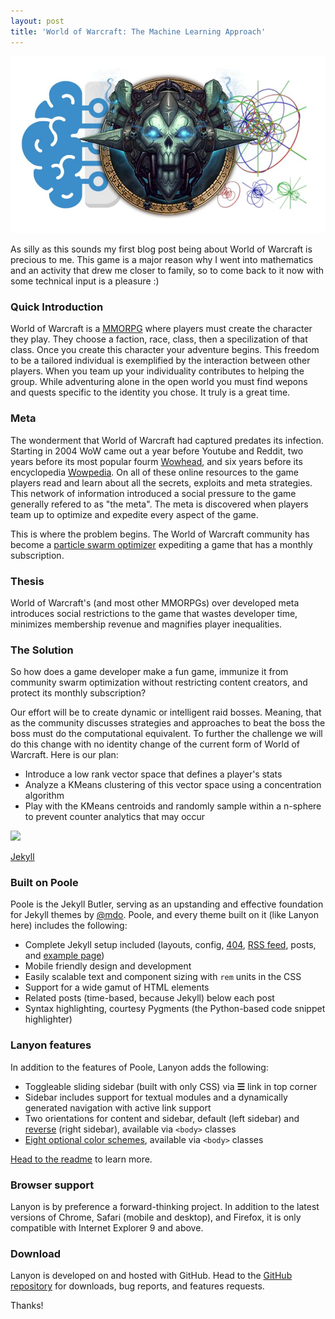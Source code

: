 ```yaml
---
layout: post
title: 'World of Warcraft: The Machine Learning Approach'
---
```


<img src="_posts\thumb.jpg"/>

As silly as this sounds my first blog post being about World of Warcraft is precious to me. This game is a major reason why I went into mathematics and an activity that drew me closer to family, so to come back to it now with some technical input is a pleasure :)

### Quick Introduction

World of Warcraft is a [MMORPG](https://en.wikipedia.org/wiki/Massively_multiplayer_online_role-playing_game) where players must create the character they play. They choose a faction, race, class, then a specilization of that class. Once you create this character your adventure begins. This freedom to be a tailored individual is exemplified by the interaction between other players. When you team up your individuality contributes to helping the group. While adventuring alone in the open world you must find wepons and quests specific to the identity you chose. It truly is a great time. 

### Meta

The wonderment that World of Warcraft had captured predates its infection. Starting in 2004 WoW came out a year before Youtube and Reddit, two years before its most popular fourm [Wowhead](https://www.wowhead.com), and six years before its encyclopedia [Wowpedia](https://wowpedia.fandom.com). On all of these online resources to the game players read and learn about all the secrets, exploits and meta strategies. This network of information introduced a social pressure to the game generally refered to as "the meta". The meta is discovered when players team up to optimize and expedite every aspect of the game.

This is where the problem begins. The World of Warcraft community has become a [particle swarm optimizer](https://ieeexplore.ieee.org/abstract/document/488968?casa_token=cCQ89OABJjAAAAAA:o4BQOajwvtD5GOR983JxuTebVdruDvjvqlJTIsEw9KU_fm-dRA3Me7_b0z5XJPBICIGo7qmylQ) expediting a game that has a monthly subscription. 

### Thesis
World of Warcraft's (and most other MMORPGs) over developed meta introduces social restrictions to the game that wastes developer time, minimizes membership revenue and magnifies player inequalities.

### The Solution
So how does a game developer make a fun game, immunize it from community swarm optimization without restricting content creators, and protect its monthly subscription?

Our effort will be to create dynamic or intelligent raid bosses. Meaning, that as the community discusses strategies and approaches to beat the boss the boss must do the computational equivalent. To further the challenge we will do this change with no identity change of the current form of World of Warcraft. Here is our plan:
* Introduce a low rank vector space that defines a player's stats
* Analyze a KMeans clustering of this vector space using a concentration algorithm
* Play with the KMeans centroids and randomly sample within a n-sphere to prevent counter analytics that may occur

<img src="https://latex.codecogs.com/svg.image?x^2&space;&plus;&space;y^2&space;=&space;z^2"/>



[Jekyll](http://jekyllrb.com)

### Built on Poole

Poole is the Jekyll Butler, serving as an upstanding and effective foundation for Jekyll themes by [@mdo](https://twitter.com/mdo). Poole, and every theme built on it (like Lanyon here) includes the following:

* Complete Jekyll setup included (layouts, config, [404](/404), [RSS feed](/atom.xml), posts, and [example page](/about))
* Mobile friendly design and development
* Easily scalable text and component sizing with `rem` units in the CSS
* Support for a wide gamut of HTML elements
* Related posts (time-based, because Jekyll) below each post
* Syntax highlighting, courtesy Pygments (the Python-based code snippet highlighter)

### Lanyon features

In addition to the features of Poole, Lanyon adds the following:

* Toggleable sliding sidebar (built with only CSS) via **☰** link in top corner
* Sidebar includes support for textual modules and a dynamically generated navigation with active link support
* Two orientations for content and sidebar, default (left sidebar) and [reverse](https://github.com/poole/lanyon#reverse-layout) (right sidebar), available via `<body>` classes
* [Eight optional color schemes](https://github.com/poole/lanyon#themes), available via `<body>` classes

[Head to the readme](https://github.com/poole/lanyon#readme) to learn more.

### Browser support

Lanyon is by preference a forward-thinking project. In addition to the latest versions of Chrome, Safari (mobile and desktop), and Firefox, it is only compatible with Internet Explorer 9 and above.

### Download

Lanyon is developed on and hosted with GitHub. Head to the <a href="https://github.com/poole/lanyon">GitHub repository</a> for downloads, bug reports, and features requests.

Thanks!
